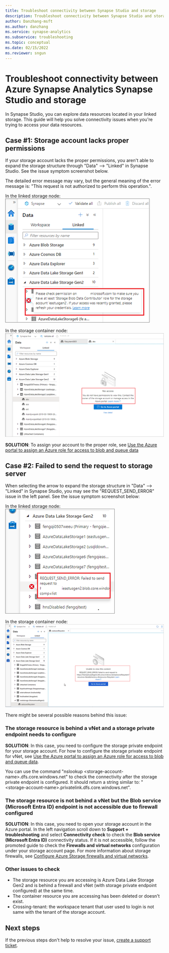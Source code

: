 ```yaml
---
title: Troubleshoot connectivity between Synapse Studio and storage
description: Troubleshoot connectivity between Synapse Studio and storage  
author: Danzhang-msft
ms.author: danzhang
ms.service: synapse-analytics 
ms.subservice: troubleshooting
ms.topic: conceptual
ms.date: 02/15/2022
ms.reviewer: sngun
---
```


# Troubleshoot connectivity between Azure Synapse Analytics Synapse Studio and storage

In Synapse Studio, you can explore data resources located in your linked storage. This guide will help you solve connectivity issues when you're trying to access your data resources. 

## Case #1: Storage account lacks proper permissions

If your storage account lacks the proper permissions, you aren't able to expand the storage structure through "Data" --> "Linked" in Synapse Studio. See the issue symptom screenshot below. 

The detailed error message may vary, but the general meaning of the error message is: "This request is not authorized to perform this operation.".

In the linked storage node:  
![Storage connectivity issue 1](media/troubleshoot-synapse-studio-and-storage-connectivity/storage-connectivity-issue-1.png)

In the storage container node:  
![Storage connectivity issue 1a](media/troubleshoot-synapse-studio-and-storage-connectivity/storage-connectivity-issue-1a.png)

**SOLUTION**: To assign your account to the proper role, see [Use the Azure portal to assign an Azure role for access to blob and queue data](../../storage/blobs/assign-azure-role-data-access.md)


## Case #2: Failed to send the request to storage server

When selecting the arrow to expand the storage structure in "Data" --> "Linked" in Synapse Studio, you may see the "REQUEST_SEND_ERROR" issue in the left panel. See the issue symptom screenshot below:

In the linked storage node:  
![Storage connectivity issue 2](media/troubleshoot-synapse-studio-and-storage-connectivity/storage-connectivity-issue-2.png)

In the storage container node:  
![Storage connectivity issue 2a](media/troubleshoot-synapse-studio-and-storage-connectivity/storage-connectivity-issue-2a.png)

There might be several possible reasons behind this issue:

### The storage resource is behind a vNet and a storage private endpoint needs to configure

**SOLUTION**: In this case, you need to configure the storage private endpoint for your storage account. For how to configure the storage private endpoint for vNet, see [Use the Azure portal to assign an Azure role for access to blob and queue data](../security/how-to-connect-to-workspace-from-restricted-network.md).

You can use the command "nslookup \<storage-account-name\>.dfs.core.windows.net" to check the connectivity after the storage private endpoint is configured. It should return a string similar to: "\<storage-account-name\>.privatelink.dfs.core.windows.net".

<a name='the-storage-resource-is-not-behind-a-vnet-but-the-blob-service-azure-ad-endpoint-is-not-accessible-due-to-firewall-configured'></a>

### The storage resource is not behind a vNet but the Blob service (Microsoft Entra ID) endpoint is not accessible due to firewall configured

**SOLUTION**: In this case, you need to open your storage account in the Azure portal. In the left navigation scroll down to **Support + troubleshooting** and select **Connectivity check** to check the **Blob service (Microsoft Entra ID)** connectivity status. If it is not accessible, follow the promoted guide to check the **Firewalls and virtual networks** configuration under your storage account page. For more information about storage firewalls, see [Configure Azure Storage firewalls and virtual networks](../../storage/common/storage-network-security.md).

### Other issues to check 

* The storage resource you are accessing is Azure Data Lake Storage Gen2 and is behind a firewall and vNet (with storage private endpoint configured) at the same time.
* The container resource you are accessing has been deleted or doesn't exist.
* Crossing-tenant: the workspace tenant that user used to login is not same with the tenant of the storage account. 


## Next steps
If the previous steps don't help to resolve your issue, [create a support ticket](../sql-data-warehouse/sql-data-warehouse-get-started-create-support-ticket.md).
